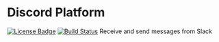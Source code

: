 Discord Platform
=====

[![License Badge](https://img.shields.io/badge/license-EPL%202.0-brightgreen.svg)](https://opensource.org/licenses/EPL-2.0)
[![Build Status](https://travis-ci.com/xatkit-bot-platform/discord-platform.svg?branch=master)](https://travis-ci.com/xatkit-bot-platform/discord-platform)
Receive and send messages from Slack
